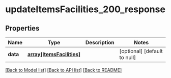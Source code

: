 # updateItemsFacilities_200_response

## Properties
Name | Type | Description | Notes
------------ | ------------- | ------------- | -------------
**data** | [**array[ItemsFacilities]**](ItemsFacilities.md) |  | [optional] [default to null]

[[Back to Model list]](../README.md#documentation-for-models) [[Back to API list]](../README.md#documentation-for-api-endpoints) [[Back to README]](../README.md)


